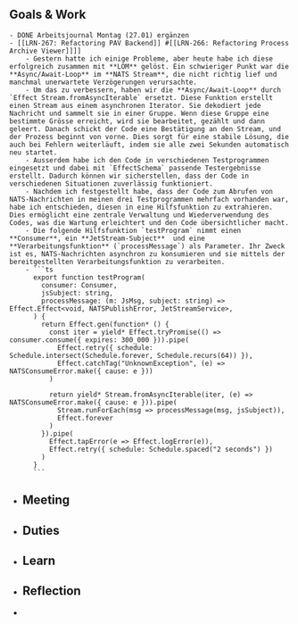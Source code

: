 ## Goals & Work
	- DONE Arbeitsjournal Montag (27.01) ergänzen
	- [[LRN-267: Refactoring PAV Backend]] #[[LRN-266: Refactoring Process Archive Viewer]]]]
		- Gestern hatte ich einige Probleme, aber heute habe ich diese erfolgreich zusammen mit **LOM** gelöst. Ein schwieriger Punkt war die **Async/Await-Loop** im **NATS Stream**, die nicht richtig lief und manchmal unerwartete Verzögerungen verursachte.
		- Um das zu verbessern, haben wir die **Async/Await-Loop** durch `Effect Stream.fromAsyncIterable` ersetzt. Diese Funktion erstellt einen Stream aus einem asynchronen Iterator. Sie dekodiert jede Nachricht und sammelt sie in einer Gruppe. Wenn diese Gruppe eine bestimmte Grösse erreicht, wird sie bearbeitet, gezählt und dann geleert. Danach schickt der Code eine Bestätigung an den Stream, und der Prozess beginnt von vorne. Dies sorgt für eine stabile Lösung, die auch bei Fehlern weiterläuft, indem sie alle zwei Sekunden automatisch neu startet.
		- Ausserdem habe ich den Code in verschiedenen Testprogrammen eingesetzt und dabei mit `EffectSchema` passende Testergebnisse erstellt. Dadurch können wir sicherstellen, dass der Code in verschiedenen Situationen zuverlässig funktioniert.
		- Nachdem ich festgestellt habe, dass der Code zum Abrufen von NATS-Nachrichten in meinen drei Testprogrammen mehrfach vorhanden war, habe ich entschieden, diesen in eine Hilfsfunktion zu extrahieren. Dies ermöglicht eine zentrale Verwaltung und Wiederverwendung des Codes, was die Wartung erleichtert und den Code übersichtlicher macht.
		- Die folgende Hilfsfunktion `testProgram` nimmt einen **Consumer**, ein **JetStream-Subject**  und eine **Verarbeitungsfunktion** (`processMessage`) als Parameter. Ihr Zweck ist es, NATS-Nachrichten asynchron zu konsumieren und sie mittels der bereitgestellten Verarbeitungsfunktion zu verarbeiten.
		- ```ts
		  export function testProgram(
		    consumer: Consumer,
		    jsSubject: string,
		    processMessage: (m: JsMsg, subject: string) => Effect.Effect<void, NATSPublishError, JetStreamService>,
		  ) {
		    return Effect.gen(function* () {
		      const iter = yield* Effect.tryPromise(() => consumer.consume({ expires: 300_000 })).pipe(
		        Effect.retry({ schedule: Schedule.intersect(Schedule.forever, Schedule.recurs(64)) }),
		        Effect.catchTag("UnknownException", (e) => NATSConsumeError.make({ cause: e }))
		      )
		  
		      return yield* Stream.fromAsyncIterable(iter, (e) => NATSConsumeError.make({ cause: e })).pipe(
		        Stream.runForEach(msg => processMessage(msg, jsSubject)),
		        Effect.forever
		      )
		    }).pipe(
		      Effect.tapError(e => Effect.logError(e)),
		      Effect.retry({ schedule: Schedule.spaced("2 seconds") })
		    )
		  }
		  ```
- ## Meeting
- ## Duties
- ## Learn
- ## Reflection
-
